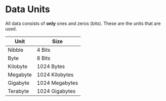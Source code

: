 Data Units
==========

All data consists of **only** ones and zeros (bits). These are the units that are used.

| Unit     | Size           |
| -------- | -------------- |
| Nibble   | 4 Bits         |
| Byte     | 8 Bits         |
| Kilobyte | 1024 Bytes     |
| Megabyte | 1024 Kilobytes |
| Gigabyte | 1024 Megabytes |
| Terabyte | 1024 Gigabytes |
